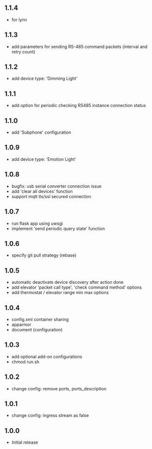 ## 1.1.4

- for lynn

## 1.1.3

- add parameters for sending RS-485 command packets (interval and retry count)

## 1.1.2

- add device type: 'Dimming Light' 

## 1.1.1

- add option for periodic checking RS485 instance connection status

## 1.1.0

- add 'Subphone' configuration

## 1.0.9

- add device type: 'Emotion Light' 

## 1.0.8

- bugfix: usb serial converter connection issue
- add 'clear all devices' function
- support mqtt tls/ssl secured connection

## 1.0.7

- run flask app using uwsgi
- implement 'send periodic query state' function

## 1.0.6

- specify git pull strategy (rebase)

## 1.0.5

- automatic deactivate device discovery after action done
- add elevator 'packet call type', 'check command method' options
- add thermostat / elevator range min max options

## 1.0.4

- config.xml container sharing
- apparmor
- document (configuration)

## 1.0.3

- add optional add-on configurations
- chmod run.sh 

## 1.0.2

- change config: remove ports, ports_description

## 1.0.1

- change config: ingress stream as false

## 1.0.0

- Initial release
